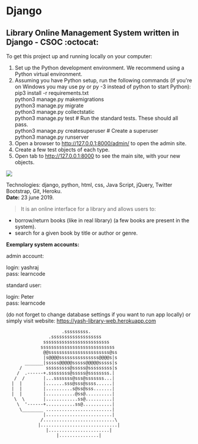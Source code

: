 # Django  
## Library Online Management System written in Django - CSOC :octocat:  

To get this project up and running locally on your computer:

1. Set up the Python development environment. We recommend using a Python virtual environment.    
2. Assuming you have Python setup, run the following commands (if you're on Windows you may use py or py -3 instead of python to start Python):    
  pip3 install -r requirements.txt    
  python3 manage.py makemigrations    
  python3 manage.py migrate    
  python3 manage.py collectstatic    
  python3 manage.py test # Run the standard tests. These should all pass.    
  python3 manage.py createsuperuser # Create a superuser    
  python3 manage.py runserver    
3. Open a browser to http://127.0.0.1:8000/admin/ to open the admin site.   
4. Create a few test objects of each type.    
5. Open tab to http://127.0.0.1:8000 to see the main site, with your new objects.  

![](http://www.upl.co/uploads/robocroprealpython1561243600.jpeg)    

Technologies: django, python, html, css, Java Script, jQuery, Twitter Bootstrap, Git, Heroku.  
**Date:** 23 june 2019. 
> It is an online interface for a library and allows users to:  
* borrow/return books (like in real library) (a few books are present in the system).    
* search for a given book by title or author or genre. 
  
**Exemplary system accounts:**

admin account:  
  
login: yashraj  
pass: learncode  
  
standard user:  
  
login: Peter  
pass: learncode  

(do not forget to change database settings if you want to run app locally) or simply visit website: https://yash-library-web.herokuapp.com
  
                         .sssssssss.  
                    .sssssssssssssssssss
                  sssssssssssssssssssssssss
                 ssssssssssssssssssssssssssss
                  @@sssssssssssssssssssssss@ss
                  |s@@@@sssssssssssssss@@@@s|s
           _______|sssss@@@@@sssss@@@@@sssss|s
         /         sssssssss@sssss@sssssssss|s
        /  .------+.ssssssss@sssss@ssssssss.|
       /  /       |...sssssss@sss@sssssss...|
      |  |        |.......sss@sss@ssss......|
      |  |        |..........s@ss@sss.......|
      |  |        |...........@ss@..........|
       \  \       |............ss@..........|
        \  '------+...........ss@...........|
         \________ .........................|
                  |.........................|
                 /...........................\
                |.............................|
                   |.......................|
                       |...............|
